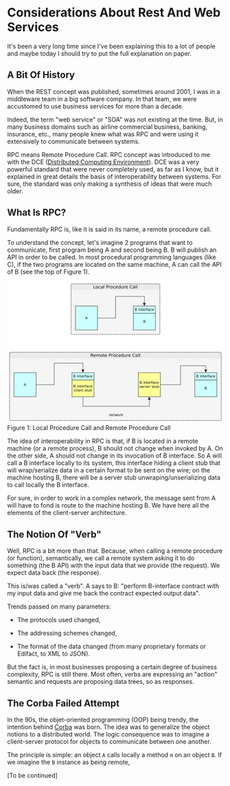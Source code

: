 # Considerations About Rest And Web Services

It's been a very long time since I've been explaining this to a lot of people and maybe today I should try to put the full explanation on paper.

## A Bit Of History

When the REST concept was published, sometimes around 2001, I was in a middleware team in a big software company. In that team, we were accustomed to use business services for more than a decade.

Indeed, the term "web service" or "SOA" was not existing at the time. But, in many business domains such as airline commercial business, banking, insurance, etc., many people knew what was RPC and were using it extensively to communicate between systems.

RPC means Remote Procedure Call. RPC concept was introduced to me with the DCE \([Distributed Computing Environment](http://pubs.opengroup.org/onlinepubs/9629399/)\). DCE was a very powerful standard that were never completely used, as far as I know, but it explained in great details the basis of interoperability between systems. For sure, the standard was only making a synthesis of ideas that were much older.

## What Is RPC?

Fundamentally RPC is, like it is said in its name, a remote procedure call.

To understand the concept, let's imagine 2 programs that want to communicate, first program being A and second being B. B will publish an API in order to be called. In most procedural programming languages \(like C\), if the two programs are located on the same machine, A can call the API of B \(see the top of Figure 1\).

![](../yed/RPC.png)Figure 1: Local Procedure Call and Remote Procedure Call

The idea of interoperability in RPC is that, if B is located in a remote machine \(or a remote process\), B should not change when invoked by A. On the other side, A should not change in its invocation of B interface. So A will call a B interface locally to its system, this interface hiding a client stub that will wrap/serialize data in a certain format to be sent on the wire; on the machine hosting B, there will be a server stub unwraping/unserializing data to call locally the B interface.

For sure, in order to work in a complex network, the message sent from A will have to fond is route to the machine hosting B. We have here all the elements of the client-server architecture.

## The Notion Of "Verb"

Well, RPC is a bit more than that. Because, when calling a remote procedure \(or function\), semantically, we call a remote system asking it to do something \(the B API\) with the input data that we provide \(the request\). We expect data back \(the response\).

This is/was called a "verb". A says to B: "perform B-interface contract with my input data and give me back the contract expected output data".

Trends passed on many parameters:

* The protocols used changed,

* The addressing schemes changed,

* The format of the data changed \(from many proprietary formats or Edifact, to XML to JSON\).

But the fact is, in most businesses proposing a certain degree of business complexity, RPC is still there. Most often, verbs are expressing an "action" semantic and requests are proposing data trees, so as responses.

## The Corba Failed Attempt

In the 90s, the objet-oriented programming (OOP) being trendy, the intention behind [Corba](https://en.wikipedia.org/wiki/Common_Object_Request_Broker_Architecture) was born. The idea was to generalize the object notions to a distributed world. The logic consequence was to imagine a client-server protocol for objects to communicate between one another.

The principle is simple: an object `A` calls locally a method `m` on an object `B`. If we imagine the `B` instance as being remote,


[To be continued]


